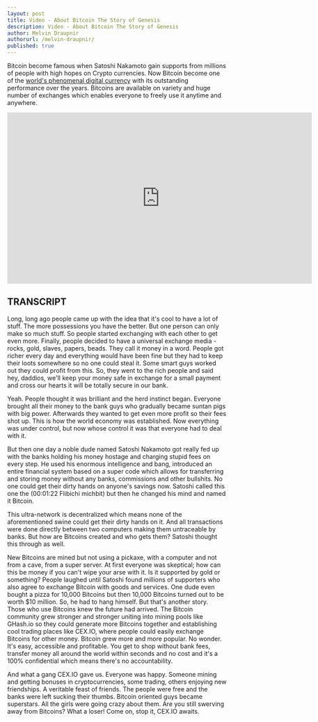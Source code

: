```yaml
---
layout: post
title: Video - About Bitcoin The Story of Genesis
description: Video - About Bitcoin The Story of Genesis
author: Melvin Draupnir
authorurl: /melvin-draupnir/
published: true
---
```


<p>Bitcoin become famous when Satoshi Nakamoto gain supports from millions of people with high hopes on Crypto currencies. Now Bitcoin become one of the <a href="/rise-of-digital-asset-popularity/">world's phenomenal digital currency</a> with its outstanding performance over the years. Bitcoins are available on variety and huge number of exchanges which enables everyone to freely use it anytime and anywhere.</p>

<center><iframe width="700" height="394" src="https://www.youtube.com/embed/gD4llSr-Ik8" frameborder="0" allowfullscreen></iframe></center>

<h2>TRANSCRIPT</h2>
<p>Long, long ago people came up with the idea that it's cool to have a lot of stuff.  The more possessions you have the better.  But one person can only make so much stuff.  So people started exchanging with each other to get even more.  Finally, people decided to have a universal exchange media - rocks, gold, slaves, papers, beads.  They call it money in a word.  People got richer every day and everything would have been fine but they had to keep their loots somewhere so no one could steal it.  Some smart guys worked out they could profit from this.  So, they went to the rich people and said hey, daddios, we'll keep your money safe in exchange for a small payment and cross our hearts it will be totally secure in our bank.
<p>Yeah.  People thought it was brilliant and the herd instinct began.  Everyone brought all their money to the bank guys who gradually became suntan pigs with big power.  Afterwards they wanted to get even more profit so their fees shot up.  This is how the world economy was established.  Now everything was under control, but now whose control it was that everyone had to deal with it.  
<p>But then one day a noble dude named Satoshi Nakamoto got really fed up with the banks holding his money hostage and charging stupid fees on every step.  He used his enormous intelligence and bang, introduced an entire financial system based on a super code which allows for transferring and storing money without any banks, commissions and other bullshits.  No one could get their dirty hands on anyone's savings now.  Satoshi called this one the (00:01:22 Flibichi michbit) but then he changed his mind and named it Bitcoin.
<p>This ultra-network is decentralized which means none of the aforementioned swine could get their dirty hands on it.  And all transactions were done directly between two computers making them untraceable by banks.  But how are Bitcoins created and who gets them?  Satoshi thought this through as well.
<p>New Bitcoins are mined but not using a pickaxe, with a computer and not from a cave, from a super server.  At first everyone was skeptical; how can this be money if you can't wipe your arse with it.  Is it supported by gold or something?  People laughed until Satoshi found millions of supporters who also agree to exchange Bitcoin with goods and services.  One dude even bought a pizza for 10,000 Bitcoins but then 10,000 Bitcoins turned out to be worth $10 million.  So, he had to hang himself.  But that's another story.
Those who use Bitcoins knew the future had arrived.  The Bitcoin community grew stronger and stronger uniting into mining pools like GHash.io so they could generate more Bitcoins together and establishing cool trading places like CEX.IO, where people could easily exchange Bitcoins for other money.  Bitcoin grew more and more popular.  No wonder.  It's easy, accessible and profitable.  You get to shop without bank fees, transfer money all around the world within seconds and no cost and it's a 100% confidential which means there's no accountability.
<p>And what a gang CEX.IO gave us.  Everyone was happy.  Someone mining and getting bonuses in cryptocurrencies, some trading, others enjoying new friendships.  A veritable feast of friends.  The people were free and the banks were left sucking their thumbs.  Bitcoin oriented guys became superstars.  All the girls were going crazy about them.  Are you still swerving away from Bitcoins?  What a loser!  Come on, stop it, CEX.IO awaits.
